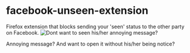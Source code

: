 # facebook-unseen-extension
Firefox extension that blocks sending your 'seen' status to the other party on Facebook.
![Dont want to seen his/her annoying message?](https://www.techlicious.com/images/misc/facebook-messenger-app-read-notification-640px.jpg)

                     
Annoying message? And want to open it without his/her being notice?
